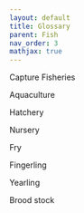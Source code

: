 ```yaml
---
layout: default
title: Glossary
parent: Fish
nav_order: 3
mathjax: true
---
```



Capture Fisheries

Aquaculture


Hatchery

Nursery


Fry

Fingerling

Yearling

Brood stock


